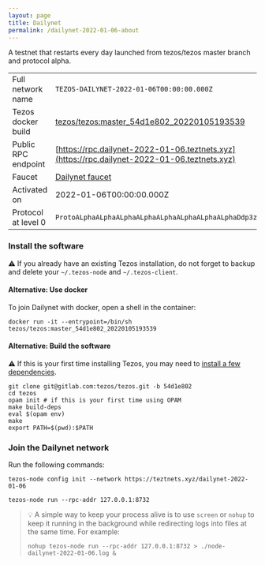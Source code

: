 ```yaml
---
layout: page
title: Dailynet
permalink: /dailynet-2022-01-06-about
---
```


A testnet that restarts every day launched from tezos/tezos master branch and protocol alpha.

| | |
|-------|---------------------|
| Full network name | `TEZOS-DAILYNET-2022-01-06T00:00:00.000Z` |
| Tezos docker build | [tezos/tezos:master_54d1e802_20220105193539](https://hub.docker.com/r/tezos/tezos/tags?page=1&ordering=last_updated&name=master_54d1e802_20220105193539) |
| Public RPC endpoint | [https://rpc.dailynet-2022-01-06.teztnets.xyz](https://rpc.dailynet-2022-01-06.teztnets.xyz) |
| Faucet | [Dailynet faucet](https://teztnets.xyz/dailynet-2022-01-06-faucet) |
| Activated on | 2022-01-06T00:00:00.000Z |
| Protocol at level 0 |  `ProtoALphaALphaALphaALphaALphaALphaALphaALphaDdp3zK` |




### Install the software

⚠️  If you already have an existing Tezos installation, do not forget to backup and delete your `~/.tezos-node` and `~/.tezos-client`.



#### Alternative: Use docker

To join Dailynet with docker, open a shell in the container:

```
docker run -it --entrypoint=/bin/sh tezos/tezos:master_54d1e802_20220105193539
```

#### Alternative: Build the software

⚠️  If this is your first time installing Tezos, you may need to [install a few dependencies](https://tezos.gitlab.io/introduction/howtoget.html#setting-up-the-development-environment-from-scratch).

```
git clone git@gitlab.com:tezos/tezos.git -b 54d1e802
cd tezos
opam init # if this is your first time using OPAM
make build-deps
eval $(opam env)
make
export PATH=$(pwd):$PATH
```

### Join the Dailynet network

Run the following commands:

```
tezos-node config init --network https://teztnets.xyz/dailynet-2022-01-06

tezos-node run --rpc-addr 127.0.0.1:8732
```

> 💡 A simple way to keep your process alive is to use `screen` or `nohup` to keep it running in the background while redirecting logs into files at the same time. For example:
>
> ```bash=13
> nohup tezos-node run --rpc-addr 127.0.0.1:8732 > ./node-dailynet-2022-01-06.log &
> ```


